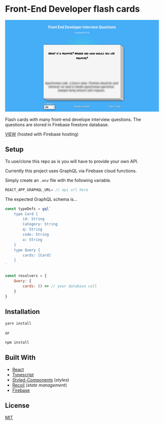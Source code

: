 # Front-End Developer flash cards

<img src='./src/images/main-image.png' alt='front-end developer flash cards screenshot' width='600px' height='300px'>

Flash cards with many front-end develope interview questions. The questions are stored in Firebase firestore database.

[VIEW](https://front-end-dev-flash-cards.web.app) (hosted with Firebase hosting)

## Setup

To use/clone this repo as is you will have to provide your own API.

Currently this project uses GraphQL via Firebase cloud functions.

Simply create an ```.env``` file with the following variable.

```javascript
REACT_APP_GRAPHQL_URL= // api url here
```

The expected GraphQL schema is...

```javascript
const typeDefs = gql`
    type Card {
        id: String
        Category: String
        q: String
        code: String
        a: String
    }
    type Query {
        cards: [Card]
    }
`

const resolvers = {
    Query: {
        cards: () => // your database call
    }
}
```

## Installation

```bash
yarn install
```

or

```bash
npm install
```

## Built With

* [React](https://reactjs.org/)
* [Typescript](https://www.typescriptlang.org/)
* [Styled-Components](https://styled-components.com/) (_styles_)
* [Recoil](https://recoiljs.org/) (_state management_)
* [Firebase](https://console.firebase.google.com/)

## License

[MIT](https://choosealicense.com/license/mit/)
